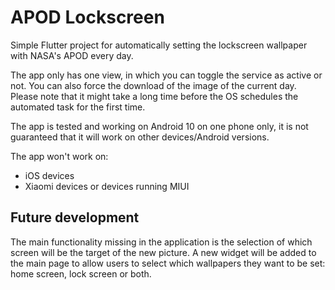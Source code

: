 # APOD Lockscreen

Simple Flutter project for automatically setting the lockscreen wallpaper with NASA's APOD every day.

The app only has one view, in which you can toggle the service as active or not. You can also force the download of the image of the current day.
Please note that it might take a long time before the OS schedules the automated task for the first time.

The app is tested and working on Android 10 on one phone only, it is not guaranteed that it will work on other devices/Android versions.

The app won't work on:
- iOS devices
- Xiaomi devices or devices running MIUI

## Future development
The main functionality missing in the application is the selection of which screen will be the target of the new picture.
A new widget will be added to the main page to allow users to select which wallpapers they want to be set: home screen, lock screen or both.
